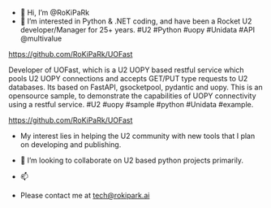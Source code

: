 - 👋 Hi, I’m @RoKiPaRk
- 👀 I’m interested in Python & .NET coding, and have been a Rocket U2 developer/Manager for 25+ years. 
#U2 #Python #uopy #Unidata #API @multivalue

https://github.com/RoKiPaRk/UOFast

Developer of UOFast, which is a U2 UOPY based restful service which pools U2 UOPY connections and accepts GET/PUT type requests to U2 databases. Its based on FastAPI, gsocketpool, pydantic and uopy. This is an opensource sample, to demonstrate the capabilities of UOPY connectivity using a restful service. #U2 #uopy #sample #python #Unidata #example.

https://github.com/RoKiPaRk/UOFast

- My interest lies in helping the U2 community with new tools that I plan on developing and publishing.

- 💞️ I’m looking to collaborate on U2 based python projects primarily.
- 📫 
- Please contact me at tech@rokipark.ai 
<!---
RoKiPaRk/RoKiPaRk is a ✨ special ✨ repository because its `README.md` (this file) appears on your GitHub profile.
You can click the Preview link to take a look at your changes.
--->
